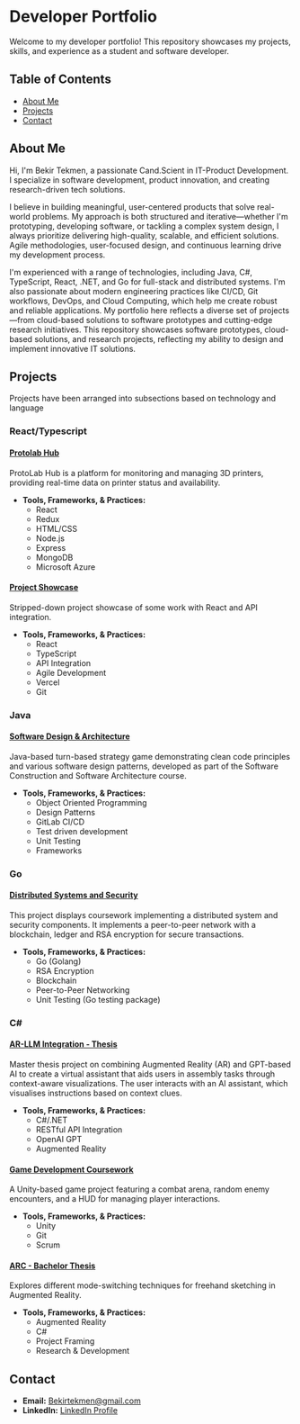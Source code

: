 # Developer Portfolio

Welcome to my developer portfolio! This repository showcases my projects, skills, and experience as a student and software developer.

## Table of Contents

- [About Me](#about-me)
- [Projects](#projects)
- [Contact](#contact)

## About Me
Hi, I'm Bekir Tekmen, a passionate Cand.Scient in IT-Product Development. I specialize in software development, product innovation, and creating research-driven tech solutions.

I believe in building meaningful, user-centered products that solve real-world problems. My approach is both structured and iterative—whether I'm prototyping, developing software, or tackling a complex system design, I always prioritize delivering high-quality, scalable, and efficient solutions. Agile methodologies, user-focused design, and continuous learning drive my development process.

I'm experienced with a range of technologies, including Java, C#, TypeScript, React, .NET, and Go for full-stack and distributed systems. I'm also passionate about modern engineering practices like CI/CD, Git workflows, DevOps, and Cloud Computing, which help me create robust and reliable applications. My portfolio here reflects a diverse set of projects—from cloud-based solutions to software prototypes and cutting-edge research initiatives.
This repository showcases software prototypes, cloud-based solutions, and research projects, reflecting my ability to design and implement innovative IT solutions.

## Projects
Projects have been arranged into subsections based on technology and language

### 

### React/Typescript

#### [Protolab Hub](https://github.com/Bakesu/Protolab-Hub)
ProtoLab Hub is a platform for monitoring and managing 3D printers, providing real-time data on printer status and availability.
- **Tools, Frameworks, & Practices:**
  - React
  - Redux
  - HTML/CSS
  - Node.js
  - Express
  - MongoDB
  - Microsoft Azure

#### [Project Showcase](https://github.com/Bakesu/React-Project-Showcase)
Stripped-down project showcase of some work with React and API integration.
- **Tools, Frameworks, & Practices:**
  - React
  - TypeScript
  - API Integration
  - Agile Development
  - Vercel
  - Git

### Java

#### [Software Design & Architecture](https://github.com/Bakesu/software-design-architecture)
  Java-based turn-based strategy game demonstrating clean code principles and various
  software design patterns, developed as part of the Software Construction and Software Architecture course.
- **Tools, Frameworks, & Practices:**
  - Object Oriented Programming
  - Design Patterns
  - GitLab CI/CD
  - Test driven development
  - Unit Testing
  - Frameworks

### Go

#### [Distributed Systems and Security](https://github.com/Bakesu/Distributed-Systems-Coursework)
This project displays coursework implementing a distributed system and security components. It implements a peer-to-peer network with a blockchain, ledger and RSA encryption for secure transactions.
- **Tools, Frameworks, & Practices:**
  - Go (Golang)
  - RSA Encryption
  - Blockchain
  - Peer-to-Peer Networking
  - Unit Testing (Go testing package)

### C#

#### [AR-LLM Integration - Thesis](https://github.com/Bakesu/AR-LLM-Integration)
  Master thesis project on combining Augmented Reality (AR) and GPT-based AI to create a 
  virtual assistant that aids users in assembly tasks through context-aware visualizations. The user interacts with an AI assistant, which visualises instructions based on context clues.
- **Tools, Frameworks, & Practices:**
  - C#/.NET
  - RESTful API Integration
  - OpenAI GPT
  - Augmented Reality

#### [Game Development Coursework](https://github.com/Bakesu/games-project-uni)
A Unity-based game project featuring a combat arena, random enemy encounters, and a HUD for managing player interactions. 
- **Tools, Frameworks, & Practices:**
  - Unity
  - Git
  - Scrum

#### [ARC - Bachelor Thesis](https://github.com/Bakesu/ARC-Bachelor-Project)
Explores different mode-switching techniques for freehand sketching in Augmented Reality. 
- **Tools, Frameworks, & Practices:**
  - Augmented Reality
  - C#
  - Project Framing
  - Research & Development

## Contact

- **Email:** Bekirtekmen@gmail.com
- **LinkedIn:** [LinkedIn Profile](https://www.linkedin.com/in/bekir-tekmen-ab0629212/)
